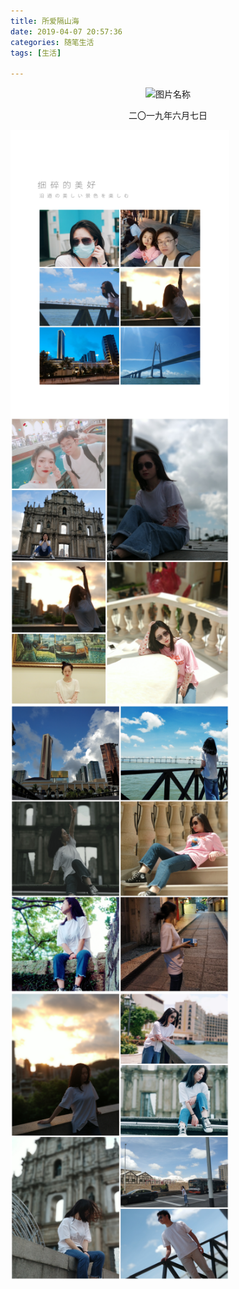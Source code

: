 ```yaml
---
title: 所爱隔山海
date: 2019-04-07 20:57:36
categories: 随笔生活
tags: [生活]

---
```


<div  align="center"><img src="所爱隔山海/IMG_20190607_100907.jpg" width = "500" height = "350" alt="图片名称"  /><p>二〇一九年六月七日</p>
</div>

<!-- more -->

<div  align="center" style="display:flex;flex-wrap: wrap;"><img src="所爱隔山海/IMG_20190611_142508.jpg" style="height:460px !important;width: 350px; " alt="图片名称" align=center />
<img src="所爱隔山海/IMG_20190611_143130.jpg" style="height:460px !important;width: 350px; " alt="图片名称" align=center />
</div>

<div  align="center" style="display:flex;flex-wrap: wrap;"><img src="所爱隔山海/IMG_20190611_143514.jpg" style="height:460px !important;width: 350px; " alt="图片名称" align=center />
<img src="所爱隔山海/IMG_20190611_153651.jpg" style="height:460px !important;width: 350px; " alt="图片名称" align=center />
</div>

